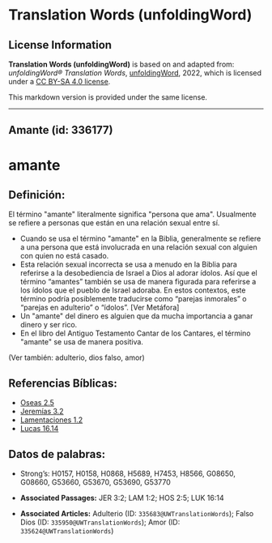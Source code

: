 # Translation Words (unfoldingWord)

## License Information

**Translation Words (unfoldingWord)** is based on and adapted from: _unfoldingWord® Translation Words_, [unfoldingWord](https://unfoldingword.org/utw), 2022, which is licensed under a [CC BY-SA 4.0 license](https://creativecommons.org/licenses/by-sa/4.0/legalcode.en).

This markdown version is provided under the same license.



--------------------------------

## Amante (id: 336177)

amante
======

Definición:
-----------

El término "amante" literalmente significa "persona que ama". Usualmente se refiere a personas que están en una relación sexual entre sí.

* Cuando se usa el término "amante" en la Biblia, generalmente se refiere a una persona que está involucrada en una relación sexual con alguien con quien no está casado.
* Esta relación sexual incorrecta se usa a menudo en la Biblia para referirse a la desobediencia de Israel a Dios al adorar ídolos. Así que el término “amantes” también se usa de manera figurada para referirse a los ídolos que el pueblo de Israel adoraba. En estos contextos, este término podría posiblemente traducirse como “parejas inmorales” o “parejas en adulterio” o “ídolos”. \[Ver Metáfora]
* Un "amante" del dinero es alguien que da mucha importancia a ganar dinero y ser rico.
* En el libro del Antiguo Testamento Cantar de los Cantares, el término "amante" se usa de manera positiva.

(Ver también: adulterio, dios falso, amor)

Referencias Bíblicas:
---------------------

* [Oseas 2\.5](https://ref.ly/Hos2:5)
* [Jeremías 3\.2](https://ref.ly/Jer3:2)
* [Lamentaciones 1\.2](https://ref.ly/Lam1:2)
* [Lucas 16\.14](https://ref.ly/Luke16:14)

Datos de palabras:
------------------

* Strong’s: H0157, H0158, H0868, H5689, H7453, H8566, G08650, G08660, G53660, G53670, G53690, G53770

* **Associated Passages:** JER 3:2; LAM 1:2; HOS 2:5; LUK 16:14
* **Associated Articles:** Adulterio (ID: `335683@UWTranslationWords`); Falso Dios (ID: `335950@UWTranslationWords`); Amor (ID: `335624@UWTranslationWords`)

